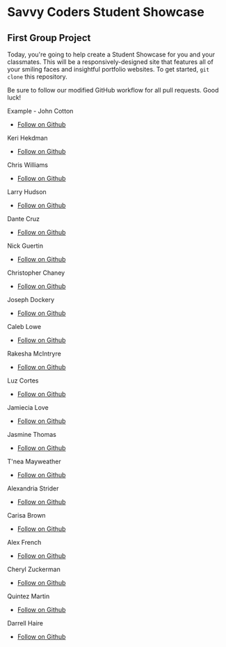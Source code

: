 # Savvy Coders Student Showcase
## First Group Project

Today, you're going to help create a Student Showcase for you and your classmates. This will be a responsively-designed site that features all of your smiling faces and insightful portfolio websites. To get started, `git clone` this repository.

Be sure to follow our modified GitHub workflow for all pull requests. Good luck!

Example - John Cotton
+ [Follow on Github](https://github.com/thejohncotton)

Keri Hekdman
+ [Follow on Github]()

Chris Williams
+ [Follow on Github](https://github.com/icanjapan)

Larry Hudson
+ [Follow on Github]()

Dante Cruz
+ [Follow on Github]()

Nick Guertin
+ [Follow on Github]()

Christopher Chaney
+ [Follow on Github]()

Joseph Dockery
+ [Follow on Github]()

Caleb Lowe
+ [Follow on Github]()

Rakesha McIntryre
+ [Follow on Github]()

Luz Cortes
+ [Follow on Github]()

Jamiecia Love
+ [Follow on Github]()

Jasmine Thomas
+ [Follow on Github]()

T'nea Mayweather
+ [Follow on Github]()

Alexandria Strider
+ [Follow on Github]()

Carisa Brown
+ [Follow on Github]()

Alex French
+ [Follow on Github]()

Cheryl Zuckerman
+ [Follow on Github]()

Quintez Martin
+ [Follow on Github]()

Darrell Haire
+ [Follow on Github]()
